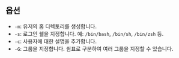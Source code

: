 ## 옵션
* `-m`: 유저의 홈 디렉토리를 생성합니다.
* `-s`: 로그인 쉘을 지정합니다. 예: `/bin/bash`, `/bin/sh`, `/bin/zsh` 등.
* `-c`: 사용자에 대한 설명을 추가합니다.
* `-G`: 그룹을 지정합니다. 쉼표로 구분하여 여러 그룹을 지정할 수 있습니다.
